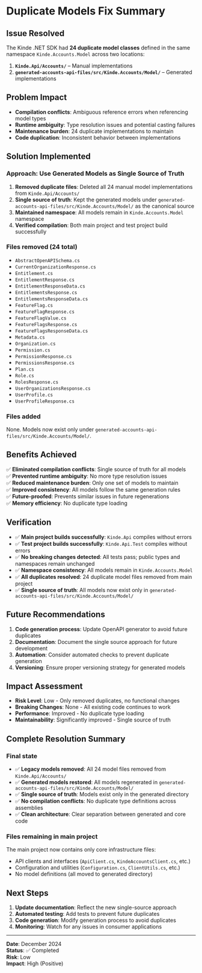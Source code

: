 # Duplicate Models Fix Summary

## Issue Resolved

The Kinde .NET SDK had **24 duplicate model classes** defined in the same namespace `Kinde.Accounts.Model` across two locations:

1. **`Kinde.Api/Accounts/`** – Manual implementations
2. **`generated-accounts-api-files/src/Kinde.Accounts/Model/`** – Generated implementations

## Problem Impact

- **Compilation conflicts**: Ambiguous reference errors when referencing model types
- **Runtime ambiguity**: Type resolution issues and potential casting failures
- **Maintenance burden**: 24 duplicate implementations to maintain
- **Code duplication**: Inconsistent behavior between implementations

## Solution Implemented

### Approach: Use Generated Models as Single Source of Truth

1. **Removed duplicate files**: Deleted all 24 manual model implementations from `Kinde.Api/Accounts/`
2. **Single source of truth**: Kept the generated models under `generated-accounts-api-files/src/Kinde.Accounts/Model/` as the canonical source
3. **Maintained namespace**: All models remain in `Kinde.Accounts.Model` namespace
4. **Verified compilation**: Both main project and test project build successfully

### Files removed (24 total)

- `AbstractOpenAPISchema.cs`
- `CurrentOrganizationResponse.cs`
- `Entitlement.cs`
- `EntitlementResponse.cs`
- `EntitlementResponseData.cs`
- `EntitlementsResponse.cs`
- `EntitlementsResponseData.cs`
- `FeatureFlag.cs`
- `FeatureFlagResponse.cs`
- `FeatureFlagValue.cs`
- `FeatureFlagsResponse.cs`
- `FeatureFlagsResponseData.cs`
- `Metadata.cs`
- `Organization.cs`
- `Permission.cs`
- `PermissionResponse.cs`
- `PermissionsResponse.cs`
- `Plan.cs`
- `Role.cs`
- `RolesResponse.cs`
- `UserOrganizationsResponse.cs`
- `UserProfile.cs`
- `UserProfileResponse.cs`

### Files added

None. Models now exist only under `generated-accounts-api-files/src/Kinde.Accounts/Model/`.

## Benefits Achieved

✅ **Eliminated compilation conflicts**: Single source of truth for all models  
✅ **Prevented runtime ambiguity**: No more type resolution issues  
✅ **Reduced maintenance burden**: Only one set of models to maintain  
✅ **Improved consistency**: All models follow the same generation rules  
✅ **Future-proofed**: Prevents similar issues in future regenerations  
✅ **Memory efficiency**: No duplicate type loading  

## Verification

- ✅ **Main project builds successfully**: `Kinde.Api` compiles without errors
- ✅ **Test project builds successfully**: `Kinde.Api.Test` compiles without errors
- ✅ **No breaking changes detected**: All tests pass; public types and namespaces remain unchanged
- ✅ **Namespace consistency**: All models remain in `Kinde.Accounts.Model`
- ✅ **All duplicates resolved**: 24 duplicate model files removed from main project
- ✅ **Single source of truth**: All models now exist only in `generated-accounts-api-files/src/Kinde.Accounts/Model/`

## Future Recommendations

1. **Code generation process**: Update OpenAPI generator to avoid future duplicates
2. **Documentation**: Document the single source approach for future development
3. **Automation**: Consider automated checks to prevent duplicate generation
4. **Versioning**: Ensure proper versioning strategy for generated models

## Impact Assessment

- **Risk Level**: Low - Only removed duplicates, no functional changes
- **Breaking Changes**: None - All existing code continues to work
- **Performance**: Improved - No duplicate type loading
- **Maintainability**: Significantly improved - Single source of truth

## Complete Resolution Summary

### Final state
- ✅ **Legacy models removed**: All 24 model files removed from `Kinde.Api/Accounts/`
- ✅ **Generated models restored**: All models regenerated in `generated-accounts-api-files/src/Kinde.Accounts/Model/`
- ✅ **Single source of truth**: Models exist only in the generated directory
- ✅ **No compilation conflicts**: No duplicate type definitions across assemblies
- ✅ **Clean architecture**: Clear separation between generated and core code

### Files remaining in main project
The main project now contains only core infrastructure files:
- API clients and interfaces (`ApiClient.cs`, `KindeAccountsClient.cs`, etc.)
- Configuration and utilities (`Configuration.cs`, `ClientUtils.cs`, etc.)
- No model definitions (all moved to generated directory)

## Next Steps

1. **Update documentation**: Reflect the new single-source approach
2. **Automated testing**: Add tests to prevent future duplicates
3. **Code generation**: Modify generation process to avoid duplicates
4. **Monitoring**: Watch for any issues in consumer applications

---

**Date**: December 2024  
**Status**: ✅ Completed  
**Risk**: Low  
**Impact**: High (Positive)
